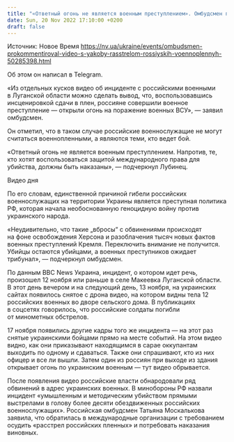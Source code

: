 ```yaml
---
title: "«Ответный огонь не является военным преступлением». Омбудсмен прокомментировал видео с «расстрелом российских военнопленных»"
date: Sun, 20 Nov 2022 17:10:00 +0200
draft: false
---
```

Источник: Новое Время https://nv.ua/ukraine/events/ombudsmen-prokommentiroval-video-s-yakoby-rasstrelom-rossiyskih-voennoplennyh-50285398.html


Об этом он написал в Telegram.

«Из отдельных кусков видео об инциденте с российскими военными в Луганской области можно сделать вывод, что, воспользовавшись инсценировкой сдачи в плен, россияне совершили военное преступление — открыли огонь на поражение военных ВСУ», — заявил омбудсмен.

Он отметил, что в таком случае российские военнослужащие не могут считаться военнопленными, а являются теми, кто ведет бой.

«Ответный огонь не является военным преступлением. Напротив, те, кто хотят воспользоваться защитой международного права для убийства, должны быть наказаны», — подчеркнул Лубинец.

 Видео дня   

По его словам, единственной причиной гибели российских военнослужащих на территории Украины является преступная политика РФ, которая начала необоснованную геноцидную войну против украинского народа.

«Неудивительно, что такие „вбросы“ с обвинениями происходят на фоне освобождения Херсона и разоблачения тысяч новых фактов военных преступлений Кремля. Переключить внимание не получится. Убийцы остаются убийцами, а военных преступников ожидает трибунал», — подчеркнул омбудсмен.

По данным BBC News Украина, инцидент, о котором идет речь, произошел 12 ноября или раньше в селе Макеевка Луганской области. В этот день вечером и на следующий день, 13 ноября, на украинских сайтах появилось снятое с дрона видео, на котором видны тела 12 российских военных во дворе сельского дома. В публикациях в соцсетях говорилось, что российские солдаты погибли от минометных обстрелов.

17 ноября появились другие кадры того же инцидента — на этот раз снятые украинскими бойцами прямо на месте событий. На этом видео видно, как они приказывают находящимся в сарае оккупантам выходить по одному и сдаваться. Также они спрашивают, кто из них офицер и все ли вышли. Затем один из россиян при выходе из здания открывает огонь по украинским военным — тут видео обрывается.

После появления видео российские власти обнародовали ряд обвинений в адрес украинских военных. В минобороны РФ назвали инцидент «умышленным и методическим убийством прямыми выстрелами в голову более десяти обездвиженных российских военнослужащих». Российская омбудсмен Татьяна Москалькова заявила, что обратилась в международные организации с требованием осудить «расстрел российских пленных» и потребовать наказания виновных.
